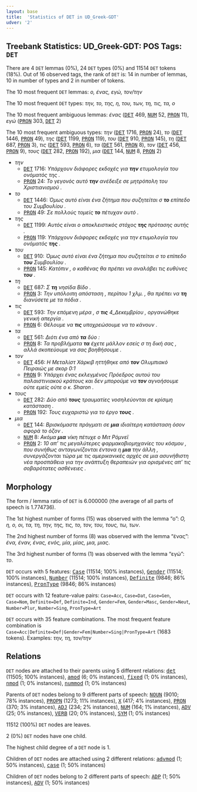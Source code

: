 ```yaml
---
layout: base
title:  'Statistics of DET in UD_Greek-GDT'
udver: '2'
---
```


## Treebank Statistics: UD_Greek-GDT: POS Tags: `DET`

There are 4 `DET` lemmas (0%), 24 `DET` types (0%) and 11514 `DET` tokens (18%).
Out of 16 observed tags, the rank of `DET` is: 14 in number of lemmas, 10 in number of types and 2 in number of tokens.

The 10 most frequent `DET` lemmas: <em>ο, ένας, εγώ, τον/την</em>

The 10 most frequent `DET` types:  <em>την, το, της, η, του, των, τη, τις, τα, ο</em>

The 10 most frequent ambiguous lemmas: <em>ένας</em> (<tt><a href="el_gdt-pos-DET.html">DET</a></tt> 469, <tt><a href="el_gdt-pos-NUM.html">NUM</a></tt> 52, <tt><a href="el_gdt-pos-PRON.html">PRON</a></tt> 11), <em>εγώ</em> (<tt><a href="el_gdt-pos-PRON.html">PRON</a></tt> 303, <tt><a href="el_gdt-pos-DET.html">DET</a></tt> 2)

The 10 most frequent ambiguous types:  <em>την</em> (<tt><a href="el_gdt-pos-DET.html">DET</a></tt> 1716, <tt><a href="el_gdt-pos-PRON.html">PRON</a></tt> 24), <em>το</em> (<tt><a href="el_gdt-pos-DET.html">DET</a></tt> 1446, <tt><a href="el_gdt-pos-PRON.html">PRON</a></tt> 49), <em>της</em> (<tt><a href="el_gdt-pos-DET.html">DET</a></tt> 1199, <tt><a href="el_gdt-pos-PRON.html">PRON</a></tt> 119), <em>του</em> (<tt><a href="el_gdt-pos-DET.html">DET</a></tt> 910, <tt><a href="el_gdt-pos-PRON.html">PRON</a></tt> 145), <em>τη</em> (<tt><a href="el_gdt-pos-DET.html">DET</a></tt> 687, <tt><a href="el_gdt-pos-PRON.html">PRON</a></tt> 3), <em>τις</em> (<tt><a href="el_gdt-pos-DET.html">DET</a></tt> 593, <tt><a href="el_gdt-pos-PRON.html">PRON</a></tt> 6), <em>τα</em> (<tt><a href="el_gdt-pos-DET.html">DET</a></tt> 561, <tt><a href="el_gdt-pos-PRON.html">PRON</a></tt> 8), <em>τον</em> (<tt><a href="el_gdt-pos-DET.html">DET</a></tt> 456, <tt><a href="el_gdt-pos-PRON.html">PRON</a></tt> 9), <em>τους</em> (<tt><a href="el_gdt-pos-DET.html">DET</a></tt> 282, <tt><a href="el_gdt-pos-PRON.html">PRON</a></tt> 192), <em>μια</em> (<tt><a href="el_gdt-pos-DET.html">DET</a></tt> 144, <tt><a href="el_gdt-pos-NUM.html">NUM</a></tt> 8, <tt><a href="el_gdt-pos-PRON.html">PRON</a></tt> 2)


* <em>την</em>
  * <tt><a href="el_gdt-pos-DET.html">DET</a></tt> 1716: <em>Υπάρχουν διάφορες εκδοχές για <b>την</b> ετυμολογία του ονόματός της .</em>
  * <tt><a href="el_gdt-pos-PRON.html">PRON</a></tt> 24: <em>Το γεγονός αυτό <b>την</b> ανέδειξε σε μητρόπολη του Χριστιανισμού .</em>
* <em>το</em>
  * <tt><a href="el_gdt-pos-DET.html">DET</a></tt> 1446: <em>Όμως αυτό είναι ένα ζήτημα που συζητείται σ <b>το</b> επίπεδο του Συμβουλίου .</em>
  * <tt><a href="el_gdt-pos-PRON.html">PRON</a></tt> 49: <em>Σε πολλούς τομείς <b>το</b> πέτυχαν αυτό .</em>
* <em>της</em>
  * <tt><a href="el_gdt-pos-DET.html">DET</a></tt> 1199: <em>Αυτός είναι ο αποκλειστικός στόχος <b>της</b> πρότασης αυτής .</em>
  * <tt><a href="el_gdt-pos-PRON.html">PRON</a></tt> 119: <em>Υπάρχουν διάφορες εκδοχές για την ετυμολογία του ονόματός <b>της</b> .</em>
* <em>του</em>
  * <tt><a href="el_gdt-pos-DET.html">DET</a></tt> 910: <em>Όμως αυτό είναι ένα ζήτημα που συζητείται σ το επίπεδο <b>του</b> Συμβουλίου .</em>
  * <tt><a href="el_gdt-pos-PRON.html">PRON</a></tt> 145: <em>Κατόπιν , ο καθένας θα πρέπει να αναλάβει τις ευθύνες <b>του</b> .</em>
* <em>τη</em>
  * <tt><a href="el_gdt-pos-DET.html">DET</a></tt> 687: <em>Σ <b>τη</b> νησίδα Βίδο .</em>
  * <tt><a href="el_gdt-pos-PRON.html">PRON</a></tt> 3: <em>Την υπόλοιπη απόσταση , περίπου 1 χλμ. , θα πρέπει να <b>τη</b> διανύσετε με τα πόδια .</em>
* <em>τις</em>
  * <tt><a href="el_gdt-pos-DET.html">DET</a></tt> 593: <em>Την επόμενη μέρα , σ <b>τις</b> 4_Δεκεμβρίου , οργανώθηκε γενική απεργία .</em>
  * <tt><a href="el_gdt-pos-PRON.html">PRON</a></tt> 6: <em>Θέλουμε να <b>τις</b> υποχρεώσουμε να το κάνουν .</em>
* <em>τα</em>
  * <tt><a href="el_gdt-pos-DET.html">DET</a></tt> 561: <em>Διότι ένα από <b>τα</b> δύο :</em>
  * <tt><a href="el_gdt-pos-PRON.html">PRON</a></tt> 8: <em>Τα προβλήματα <b>τα</b> έχετε μάλλον εσείς σ τη δική σας , αλλά σκοπεύουμε να σας βοηθήσουμε .</em>
* <em>τον</em>
  * <tt><a href="el_gdt-pos-DET.html">DET</a></tt> 456: <em>Η Μεταλίστ Χάρκιβ ηττήθηκε από <b>τον</b> Ολυμπιακό Πειραιώς με σκορ 0:1</em>
  * <tt><a href="el_gdt-pos-PRON.html">PRON</a></tt> 9: <em>Υπάρχει ένας εκλεγμένος Πρόεδρος αυτού του παλαιστινιακού κράτους και δεν μπορούμε να <b>τον</b> αγνοήσουμε ούτε εμείς ούτε ο κ. Sharon .</em>
* <em>τους</em>
  * <tt><a href="el_gdt-pos-DET.html">DET</a></tt> 282: <em>Δύο από <b>τους</b> τραυματίες νοσηλεύονται σε κρίσιμη κατάσταση .</em>
  * <tt><a href="el_gdt-pos-PRON.html">PRON</a></tt> 192: <em>Τους ευχαριστώ για το έργο <b>τους</b> .</em>
* <em>μια</em>
  * <tt><a href="el_gdt-pos-DET.html">DET</a></tt> 144: <em>Βρισκόμαστε πράγματι σε <b>μια</b> ιδιαίτερη κατάσταση όσον αφορά το όζον .</em>
  * <tt><a href="el_gdt-pos-NUM.html">NUM</a></tt> 8: <em>Ακόμα <b>μια</b> νίκη πέτυχε ο Μιτ Ρόμνεϊ</em>
  * <tt><a href="el_gdt-pos-PRON.html">PRON</a></tt> 2: <em>10 απ’ τις μεγαλύτερες φαρμακοβιομηχανίες του κόσμου , που συνήθως ανταγωνίζονται έντονα η <b>μια</b> την άλλη , συνεργάζονται τώρα με τις αμερικανικές αρχές σε μια ασυνήθιστη νέα προσπάθεια για την ανάπτυξη θεραπειών για ορισμένες απ’ τις σοβαρότατες ασθένειες .</em>

## Morphology

The form / lemma ratio of `DET` is 6.000000 (the average of all parts of speech is 1.774736).

The 1st highest number of forms (15) was observed with the lemma “ο”: <em>O, η, ο, οι, τα, τη, την, της, τις, το, τον, του, τους, τω, των</em>.

The 2nd highest number of forms (8) was observed with the lemma “ένας”: <em>ένα, έναν, ένας, ενός, μία, μίας, μια, μιας</em>.

The 3rd highest number of forms (1) was observed with the lemma “εγώ”: <em>το</em>.

`DET` occurs with 5 features: <tt><a href="el_gdt-feat-Case.html">Case</a></tt> (11514; 100% instances), <tt><a href="el_gdt-feat-Gender.html">Gender</a></tt> (11514; 100% instances), <tt><a href="el_gdt-feat-Number.html">Number</a></tt> (11514; 100% instances), <tt><a href="el_gdt-feat-Definite.html">Definite</a></tt> (9846; 86% instances), <tt><a href="el_gdt-feat-PronType.html">PronType</a></tt> (9846; 86% instances)

`DET` occurs with 12 feature-value pairs: `Case=Acc`, `Case=Dat`, `Case=Gen`, `Case=Nom`, `Definite=Def`, `Definite=Ind`, `Gender=Fem`, `Gender=Masc`, `Gender=Neut`, `Number=Plur`, `Number=Sing`, `PronType=Art`

`DET` occurs with 35 feature combinations.
The most frequent feature combination is `Case=Acc|Definite=Def|Gender=Fem|Number=Sing|PronType=Art` (1683 tokens).
Examples: <em>την, τη, τον/την</em>


## Relations

`DET` nodes are attached to their parents using 5 different relations: <tt><a href="el_gdt-dep-det.html">det</a></tt> (11505; 100% instances), <tt><a href="el_gdt-dep-amod.html">amod</a></tt> (6; 0% instances), <tt><a href="el_gdt-dep-fixed.html">fixed</a></tt> (1; 0% instances), <tt><a href="el_gdt-dep-nmod.html">nmod</a></tt> (1; 0% instances), <tt><a href="el_gdt-dep-nummod.html">nummod</a></tt> (1; 0% instances)

Parents of `DET` nodes belong to 9 different parts of speech: <tt><a href="el_gdt-pos-NOUN.html">NOUN</a></tt> (9010; 78% instances), <tt><a href="el_gdt-pos-PROPN.html">PROPN</a></tt> (1273; 11% instances), <tt><a href="el_gdt-pos-X.html">X</a></tt> (417; 4% instances), <tt><a href="el_gdt-pos-PRON.html">PRON</a></tt> (370; 3% instances), <tt><a href="el_gdt-pos-ADJ.html">ADJ</a></tt> (234; 2% instances), <tt><a href="el_gdt-pos-NUM.html">NUM</a></tt> (164; 1% instances), <tt><a href="el_gdt-pos-ADV.html">ADV</a></tt> (25; 0% instances), <tt><a href="el_gdt-pos-VERB.html">VERB</a></tt> (20; 0% instances), <tt><a href="el_gdt-pos-SYM.html">SYM</a></tt> (1; 0% instances)

11512 (100%) `DET` nodes are leaves.

2 (0%) `DET` nodes have one child.

The highest child degree of a `DET` node is 1.

Children of `DET` nodes are attached using 2 different relations: <tt><a href="el_gdt-dep-advmod.html">advmod</a></tt> (1; 50% instances), <tt><a href="el_gdt-dep-case.html">case</a></tt> (1; 50% instances)

Children of `DET` nodes belong to 2 different parts of speech: <tt><a href="el_gdt-pos-ADP.html">ADP</a></tt> (1; 50% instances), <tt><a href="el_gdt-pos-ADV.html">ADV</a></tt> (1; 50% instances)

